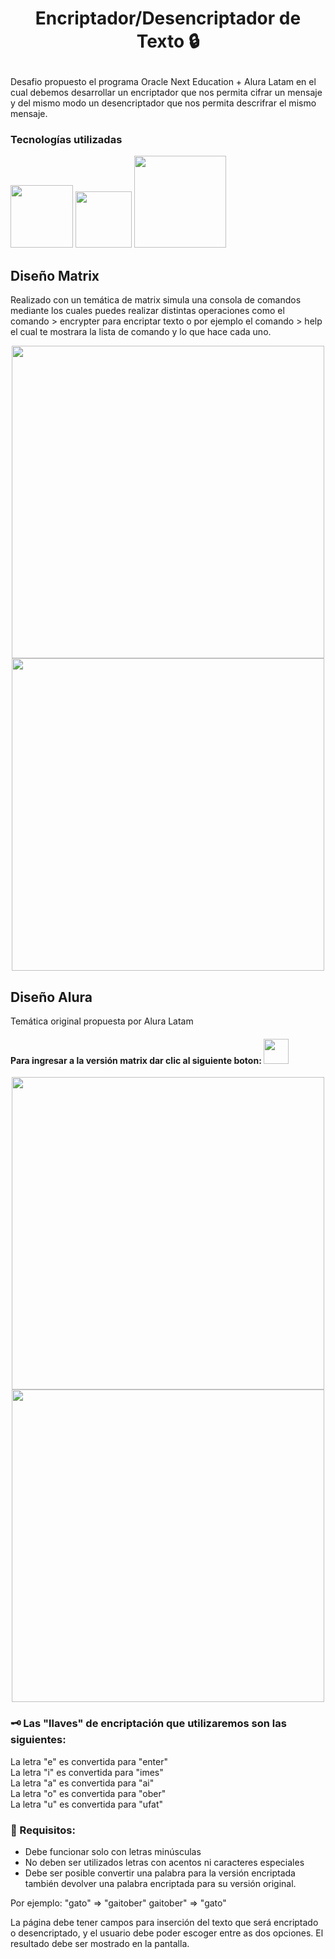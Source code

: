 # <p align="center"> Encriptador/Desencriptador de Texto 🔒 </p>
Desafio propuesto el programa Oracle Next Education + Alura Latam en el cual debemos desarrollar un encriptador que nos permita cifrar un mensaje y del mismo modo
un desencriptador que nos permita descrifrar el mismo mensaje.

### Tecnologías utilizadas
<p align="left" >
     <img width="100" heigth="50" src="https://img.shields.io/badge/HTML5-E34F26?style=for-the-badge&logo=html5&logoColor=white">
     <img width="90" heigth="50" src="https://img.shields.io/badge/CSS3-1572B6?style=for-the-badge&logo=css3&logoColor=white">
     <img width="147" heigth="50" src="https://img.shields.io/badge/JavaScript-F7DF1E?style=for-the-badge&logo=javascript&logoColor=black">
</p>

## Diseño Matrix 
Realizado con un temática de matrix simula una consola de comandos mediante los cuales puedes realizar distintas operaciones como el comando > encrypter para encriptar texto o por ejemplo el comando > help 
el cual te mostrara la lista de comando y lo que hace cada uno.
<p align="center" >
     <img width="500" heigth="300" src="https://user-images.githubusercontent.com/88243109/212485581-8fe466cc-ba25-4b5b-a5cd-a1559940f8a9.png">
     <img width="500" heigth="300" src="Diseño Matrix.png">
</p>

## Diseño Alura 
Temática original propuesta por Alura Latam
#### Para ingresar a la versión matrix dar clic al siguiente boton: <img width="40" src="https://user-images.githubusercontent.com/88243109/212486223-3bd906aa-31ba-4795-b90c-2dcd2c27322c.svg">
<p align="center" >
     <img width="500" heigth="300" src="https://user-images.githubusercontent.com/88243109/212481510-ebe001d0-5c41-4339-99f0-d37e30ea2246.png">
     <img width="500" heigth="300" src="https://user-images.githubusercontent.com/88243109/212485627-603228bb-412d-46eb-8f1f-b907b26fa48d.png">
</p>

### 🗝 Las "llaves" de encriptación que utilizaremos son las siguientes:

La letra "e" es convertida para "enter"  
La letra "i" es convertida para "imes"  
La letra "a" es convertida para "ai"  
La letra "o" es convertida para "ober"  
La letra "u" es convertida para "ufat"

### 🧾 Requisitos:
- Debe funcionar solo con letras minúsculas
- No deben ser utilizados letras con acentos ni caracteres especiales
- Debe ser posible convertir una palabra para la versión encriptada también devolver una palabra encriptada para su versión original.

Por ejemplo:
"gato" => "gaitober"
gaitober" => "gato"

La página debe tener campos para
inserción del texto que será encriptado o desencriptado, y el usuario debe poder escoger entre as dos opciones.
El resultado debe ser mostrado en la pantalla.
